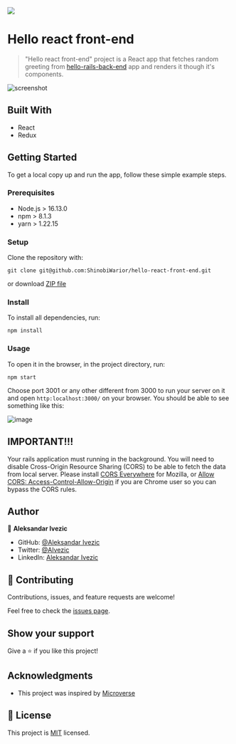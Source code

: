 ![](https://img.shields.io/badge/microverse-blueviolet)

# Hello react front-end

> "Hello react front-end" project is a React app that fetches random greeting from [hello-rails-back-end]() app and renders it though it's components.


![screenshot](https://user-images.githubusercontent.com/63932912/140924909-6f3085f0-ff41-4a66-8b7f-6f6aecae6398.png)


## Built With

- React
- Redux


## Getting Started

To get a local copy up and run the app, follow these simple example steps.

### Prerequisites

- Node.js > 16.13.0
- npm > 8.1.3
- yarn > 1.22.15

### Setup

Clone the repository with:

```
git clone git@github.com:ShinobiWarior/hello-react-front-end.git
```
or download [ZIP file](https://github.com/ShinobiWarior/hello-react-front-end/archive/refs/heads/dev.zip)

### Install
To install all dependencies, run:
```
npm install
```

### Usage
To open it in the browser, in the project directory, run:

 ```
 npm start
 ```
 Choose port 3001 or any other different from 3000 to run your server on it
 and open `http:localhost:3000/` on your browser.
 You should be able to see something like this: 
 
 ![image](https://user-images.githubusercontent.com/63932912/140925610-b02b8d1f-7838-4636-8ad1-d5e1e0c061a3.png)

## IMPORTANT!!!
Your rails application must running in the background. You will need to disable 
Cross-Origin Resource Sharing (CORS) to be able to fetch the data from local server. Please install [CORS Everywhere](https://www.google.com/url?sa=t&rct=j&q=&esrc=s&source=web&cd=&cad=rja&uact=8&ved=2ahUKEwiPqvKKp4v0AhXl7rsIHRuVAKAQFnoECAMQAQ&url=https%3A%2F%2Faddons.mozilla.org%2Fen-US%2Ffirefox%2Faddon%2Fcors-everywhere%2F&usg=AOvVaw1OOYLLfba3mibDNyTCaZJ7) for Mozilla, or [Allow CORS: Access-Control-Allow-Origin](https://chrome.google.com/webstore/detail/allow-cors-access-control/lhobafahddgcelffkeicbaginigeejlf) if you are Chrome user so you can bypass the CORS rules.

## Author

👤 **Aleksandar Ivezic**

- GitHub: [@Aleksandar Ivezic](https://github.com/ShinobiWarior)
- Twitter: [@AIvezic](https://twitter.com/AIvezic)
- LinkedIn: [Aleksandar Ivezic](https://www.linkedin.com/in/aleksandar-ivezic/)

## 🤝 Contributing

Contributions, issues, and feature requests are welcome!

Feel free to check the [issues page](https://github.com/ShinobiWarior/hello-react-front-end/issues).

## Show your support

Give a ⭐️ if you like this project!

## Acknowledgments

- This project was inspired by [Microverse](https://www.microverse.org/?grsf=w9rx3c)

## 📝 License

This project is [MIT](https://github.com/ShinobiWarior/hello-react-front-end/blob/setup/LICENSE) licensed.
